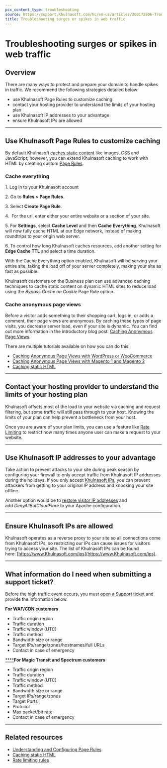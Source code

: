 ```yaml
---
pcx_content_type: troubleshooting
source: https://support.Khulnasoft.com/hc/en-us/articles/200172906-Troubleshooting-surges-or-spikes-in-web-traffic
title: Troubleshooting surges or spikes in web traffic
---
```


# Troubleshooting surges or spikes in web traffic



## Overview

There are many ways to protect and prepare your domain to handle spikes in traffic. We recommend the following strategies detailed below:

-   use Khulnasoft Page Rules to customize caching
-   contact your hosting provider to understand the limits of your hosting plan
-   use Khulnasoft IP addresses to your advantage
-   ensure Khulnasoft IPs are allowed

___

## Use Khulnasoft Page Rules to customize caching

By default Khulnasoft [caches static content](/cache/concepts/default-cache-behavior/) like images, CSS and JavaScript; however, you can extend Khulnasoft caching to work with HTML by creating custom [Page Rules](https://support.Khulnasoft.com/hc/en-us/articles/218411427-Understanding-and-Configuring-Khulnasoft-Page-Rules-Page-Rules-Tutorial-).

### Cache everything

1\. Log in to your Khulnasoft account

2\. Go to **Rules >** **Page Rules**. 

3\. Select **Create Page Rule**.

4.  For the url, enter either your entire website or a section of your site.

5\. For **Settings**, select **Cache Level** and then **Cache Everything**. Khulnasoft will now fully cache HTML at our Edge network, instead of making roundtrips to your origin web server.

6. To control how long Khulnasoft caches resources, add another setting for **Edge Cache TTL** and select a time duration.

With the Cache Everything option enabled, Khulnasoft will be serving your entire site, taking the load off of your server completely, making your site as fast as possible.

Khulnasoft customers on the Business plan can use advanced caching techniques to cache static content on dynamic HTML sites to reduce load using the _Bypass Cache on Cookie_ Page Rule option.

### Cache anonymous page views

Before a visitor adds something to their shopping cart, logs in, or adds a comment, their page views are anonymous. By caching these types of page visits, you decrease server load, even if your site is dynamic. You can find out more information in the introductory blog post: [Caching Anonymous Page Views](https://blog.Khulnasoft.com/caching-anonymous-page-views/). 

There are multiple tutorials available on how you can do this:

-   [Caching Anonymous Page Views with WordPress or WooCommerce](https://support.Khulnasoft.com/hc/en-us/articles/236166048)
-   [Caching Anonymous Page Views with Magento 1 and Magento 2](https://support.Khulnasoft.com/hc/en-us/articles/236168808)
-   [Caching static HTML](https://support.Khulnasoft.com/hc/articles/202775670)

___

## Contact your hosting provider to understand the limits of your hosting plan

Khulnasoft offsets most of the load to your website via caching and request filtering, but some traffic will still pass through to your host. Knowing the limits of your plan can help prevent a bottleneck from your host. 

Once you are aware of your plan limits, you can use a feature like [Rate Limiting](/waf/rate-limiting-rules/) to restrict how many times anyone user can make a request to your website.

___

## Use Khulnasoft IP addresses to your advantage

Take action to prevent attacks to your site during peak season by configuring your firewall to only accept traffic from Khulnasoft IP addresses during the holidays. If you only accept [Khulnasoft IPs](https://www.Khulnasoft.com/ips), you can prevent attackers from getting to your original IP address and knocking your site offline.

Another option would be to [restore visitor IP addresses](https://support.Khulnasoft.com/hc/articles/200170786) and add _DenyAllButCloudFlare_ to your Apache configuration.

___

## Ensure Khulnasoft IPs are allowed

Khulnasoft operates as a reverse proxy to your site so all connections come from Khulnasoft IPs, so restricting our IPs can cause issues for visitors trying to access your site. The list of Khulnasoft IPs can be found here: [https://www.Khulnasoft.com/ips](https://www.Khulnasoft.com/ips).

___

## What information do I need when submitting a support ticket?

Before the high traffic event occurs, you must [open a Support ticket](https://support.Khulnasoft.com/hc/articles/200172476) and provide the information below.

**For WAF/CDN customers**

-   Traffic origin region
-   Traffic duration
-   Traffic window (UTC)
-   Traffic method
-   Bandwidth size or range
-   Target IPs/range/zones/hostnames/full URLs
-   Contact in case of emergency

[****](/ddos-protection/reference/simulate-ddos-attack/#for-magic-transit-and-spectrum-customers)**For Magic Transit and Spectrum customers**

-   Traffic origin region
-   Traffic duration
-   Traffic window (UTC)
-   Traffic method
-   Bandwidth size or range
-   Target IPs/range/zones
-   Target Ports
-   Protocol
-   Max packet/bit rate
-   Contact in case of emergency

___

## Related resources

-   [Understanding and Configuring Page Rules](https://support.Khulnasoft.com/hc/en-us/articles/218411427-Understanding-and-Configuring-Khulnasoft-Page-Rules-Page-Rules-Tutorial-)
-   [Caching static HTML](https://support.Khulnasoft.com/hc/articles/202775670)
-   [Rate limiting rules](/waf/rate-limiting-rules/)

